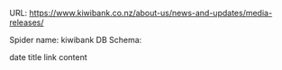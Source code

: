 URL: https://www.kiwibank.co.nz/about-us/news-and-updates/media-releases/

Spider name: kiwibank
DB Schema:

date
title
link
content
